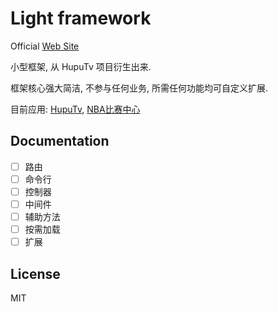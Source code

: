 # Light framework

Official [Web Site](http://git.fengqi.tk/light/light-framework)

小型框架, 从 HupuTv 项目衍生出来.

框架核心强大简洁, 不参与任何业务, 所需任何功能均可自定义扩展.

目前应用: [HupuTv](http://hupu.tv), [NBA比赛中心](https://nba.hupu.com/games)

## Documentation

- [ ] 路由
- [ ] 命令行
- [ ] 控制器
- [ ] 中间件
- [ ] 辅助方法
- [ ] 按需加载
- [ ] 扩展

## License

MIT
